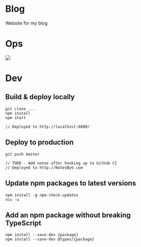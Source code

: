 # Blog

Website for my blog

# Ops

![](https://github.com/vivmaha/blog/workflows/CI/badge.svg)

# Dev

## Build & deploy locally

    git clone ...
    npm install
    npm start

    // Deployed to http://localhost:8080/

## Deploy to production

    git push master

    // TODO - Add notes after hooking up to Github CI
    // Deployed to http://NotesByV.com

## Update npm packages to latest versions

    npm install -g npm-check-updates
    ncu -u

## Add an npm package without breaking TypeScript

    npm install --save-dev {package}
    npm install --save-dev @types/{package}
